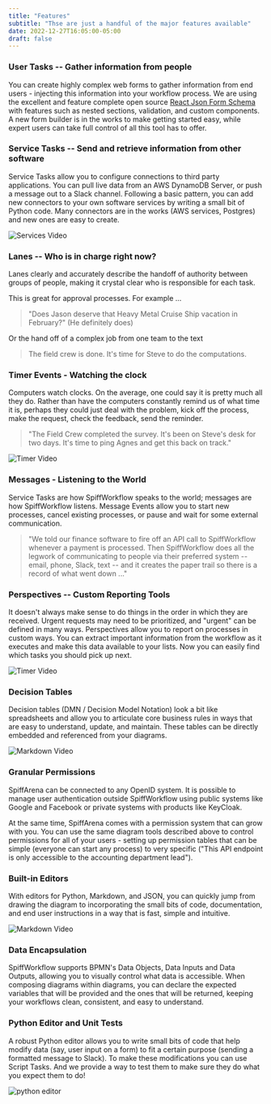```yaml
---
title: "Features"
subtitle: "Thse are just a handful of the major features available"
date: 2022-12-27T16:05:00-05:00
draft: false
---
```


### User Tasks -- Gather information from people
You can create highly complex web forms to gather information from end users - injecting this information into your workflow process.  We are using the excellent and feature complete open source [React Json Form Schema](https://react-jsonschema-form.readthedocs.io/en/latest/) with features such as nested sections, validation, and custom components.  A new form builder is in the works to make getting started easy, while expert users can take full control of all this tool has to offer.

### Service Tasks -- Send and retrieve information from other software 
Service Tasks allow you to configure connections to third party applications.  You can pull live data from an AWS DynamoDB Server, or push a message out to a Slack channel.  Following a basic pattern, you can add new connectors to your own software services by writing a small bit of Python code.  Many connectors are in the works (AWS services, Postgres) and new ones are easy to create.

![Services Video](../../images/features/services.gif) 

### Lanes -- Who is in charge right now?
Lanes clearly and accurately describe the handoff of authority between groups of people, making it crystal clear who is responsible for each task.  

This is great for approval processes. For example ...

> "Does Jason deserve that Heavy Metal Cruise Ship vacation in February?" (He definitely does)

Or the hand off of a complex job from one team to the text 

> The field crew is done. It's time for Steve to do the computations.

### Timer Events - Watching the clock
Computers watch clocks.  On the average, one could say it is pretty much all they do. Rather than have the computers constantly remind us of what time it is, perhaps they could just deal with the problem, kick off the process, make the request, check the feedback, send the reminder. 

> "The Field Crew completed the survey. It's been on Steve's desk for two days. It's time to ping Agnes and get this back on track."

![Timer Video](../../images/features/timer.gif)

### Messages - Listening to the World
Service Tasks are how SpiffWorkflow speaks to the world; messages are how SpiffWorkflow listens.  Message Events allow you to start new processes, cancel existing processes, or pause and wait for some external communication.

> "We told our finance software to fire off an API call to SpiffWorkflow whenever a payment is processed. Then SpiffWorkflow does all the legwork of communicating to people via their preferred system -- email, phone, Slack, text -- and it creates the paper trail so there is a record of what went down ..."

### Perspectives -- Custom Reporting Tools
It doesn't always make sense to do things in the order in which they are received.  Urgent requests may need to be prioritized, and "urgent" can be defined in many ways.  Perspectives allow you to report on processes in custom ways.  You can extract important information from the workflow as it executes and make this data available to your lists. Now you can easily find which tasks you should pick up next.

![Timer Video](../../images/features/perspectives.gif)


### Decision Tables
Decision tables (DMN / Decision Model Notation) look a bit like spreadsheets and allow you to articulate core business rules in ways that are easy to understand, update, and maintain. These tables can be directly embedded and referenced from your diagrams.

![Markdown Video](../../images/features/decisions.gif)


### Granular Permissions 
SpiffArena can be connected to any OpenID system. It is possible to manage user authentication outside SpiffWorkflow using public systems like Google and Facebook or private systems with products like KeyCloak.

At the same time, SpiffArena comes with a permission system that can grow with you.  You can use the same diagram tools described above to control permissions for all of your  users - setting up permission tables that can be simple (everyone can start any process) to very specific ("This API endpoint is only accessible to the accounting department lead").

### Built-in Editors
With editors for Python, Markdown, and JSON, you can quickly jump from drawing the diagram to incorporating the small bits of code, documentation, and end user instructions in a way that is fast, simple and intuitive.

![Markdown Video](../../images/features/markdown.gif)


### Data Encapsulation
SpiffWorkflow supports BPMN's Data Objects, Data Inputs and Data Outputs, allowing you to visually control what data is accessible.  When composing diagrams within diagrams, you can declare the expected variables that will be provided and the ones that will be returned, keeping your workflows clean, consistent, and easy to understand.

### Python Editor and Unit Tests
A robust Python editor allows you to write small bits of code that help modify data (say, user input on a form) to fit a certain purpose (sending a formatted message to Slack).  To make these modifications you can use Script Tasks. And we provide a way to test them to make sure they do what you expect them to do!

![python editor](../../images/features/scripts.gif)



